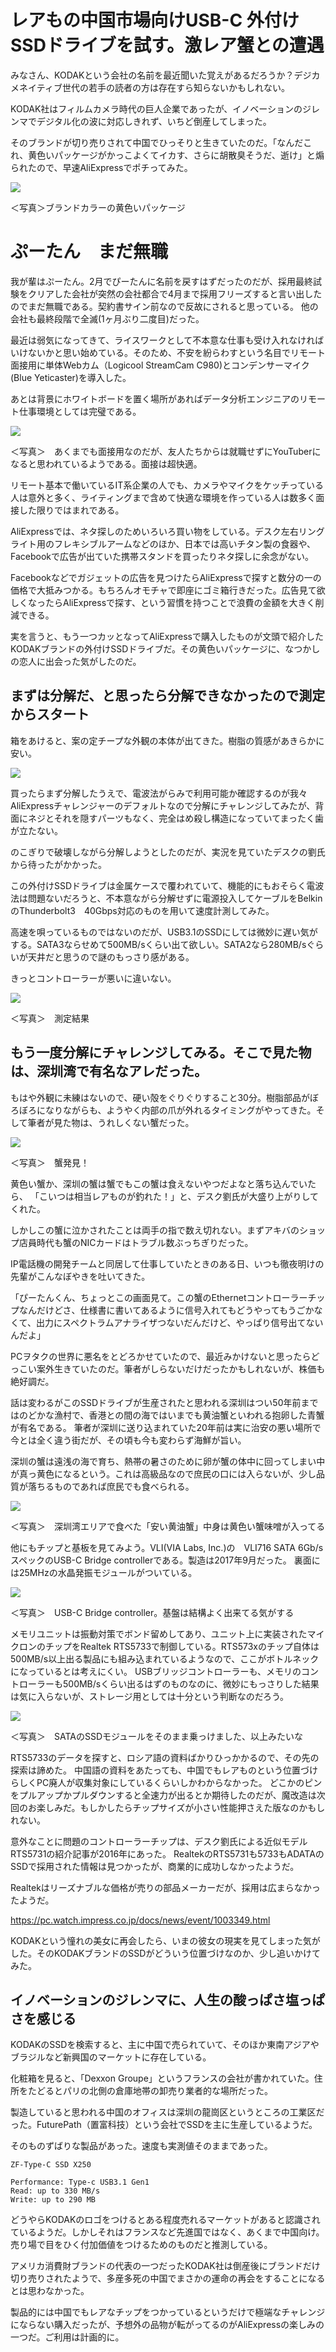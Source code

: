 # レアもの中国市場向けUSB-C 外付けSSDドライブを試す。激レア蟹との遭遇


みなさん、KODAKという会社の名前を最近聞いた覚えがあるだろうか？デジカメネイティブ世代の若手の読者の方は存在すら知らないかもしれない。

KODAK社はフィルムカメラ時代の巨人企業であったが、イノベーションのジレンマでデジタル化の波に対応しきれず、いちど倒産してしまった。

そのブランドが切り売りされて中国でひっそりと生きていたのだ。「なんだこれ、黄色いパッケージがかっこよくてイカす、さらに胡散臭そうだ、逝け」と煽られたので、早速AliExpressでポチってみた。

![](images/IMG_2701.jpeg)

＜写真＞ブランドカラーの黄色いパッケージ

# ぷーたん　まだ無職

我が輩はぷーたん。2月でぴーたんに名前を戻すはずだったのだが、採用最終試験をクリアした会社が突然の会社都合で4月まで採用フリーズすると言い出したのでまだ無職である。契約書サイン前なので反故にされると思っている。
他の会社も最終段階で全滅(1ヶ月ぶり二度目)だった。

最近は弱気になってきて、ライスワークとして不本意な仕事も受け入れなければいけないかと思い始めている。そのため、不安を紛らわすという名目でリモート面接用に単体Webカム（Logicool StreamCam C980)とコンデンサーマイク(Blue Yeticaster)を導入した。


あとは背景にホワイトボードを置く場所があればデータ分析エンジニアのリモート仕事環境としては完璧である。


![](images/IMG_2887.jpeg)

＜写真＞　あくまでも面接用なのだが、友人たちからは就職せずにYouTuberになると思われているようである。面接は超快適。

リモート基本で働いているIT系企業の人でも、カメラやマイクをケッチっている人は意外と多く、ライティングまで含めて快適な環境を作っている人は数多く面接した限りではまれである。


AliExpressでは、ネタ探しのためいろいろ買い物をしている。デスク左右リングライト用のフレキシブルアームなどのほか、日本では高いチタン製の食器や、Facebookで広告が出ていた携帯スタンドを買ったりネタ探しに余念がない。

Facebookなどでガジェットの広告を見つけたらAliExpressで探すと数分の一の価格で大抵みつかる。もちろんオモチャで即座にゴミ箱行きだった。広告見て欲しくなったらAliExpressで探す、という習慣を持つことで浪費の金額を大きく削減できる。


実を言うと、もう一つカッとなってAliExpressで購入したものが文頭で紹介したKODAKブランドの外付けSSDドライブだ。その黄色いパッケージに、なつかしの恋人に出会った気がしたのだ。


## まずは分解だ、と思ったら分解できなかったので測定からスタート

箱をあけると、案の定チープな外観の本体が出てきた。樹脂の質感があきらかに安い。

![](images/IMG_2725.jpeg)

買ったらまず分解したうえで、電波法がらみで利用可能か確認するのが我々AliExpressチャレンジャーのデフォルトなので分解にチャレンジしてみたが、背面にネジとそれを隠すパーツもなく、完全はめ殺し構造になっていてまったく歯が立たない。

のこぎりで破壊しながら分解しようとしたのだが、実況を見ていたデスクの劉氏から待ったがかかった。

この外付けSSDドライブは金属ケースで覆われていて、機能的にもおそらく電波法は問題ないだろうと、不本意ながら分解せずに電源投入してケーブルをBelkinのThunderbolt3　40Gbps対応のものを用いて速度計測してみた。

高速を唄っているものではないのだが、USB3.1のSSDにしては微妙に遅い気がする。SATA3ならせめて500MB/sくらい出て欲しい。SATA2なら280MB/sぐらいが天井だと思うので謎のもっさり感がある。

きっとコントローラーが悪いに違いない。

![](images/Blackmagic_Design_Disk_Speed_Test.jpeg)

＜写真＞　測定結果

## もう一度分解にチャレンジしてみる。そこで見た物は、深圳湾で有名なアレだった。


もはや外観に未練はないので、硬い殻をぐりぐりすること30分。樹脂部品がぼろぼろになりながらも、ようやく内部の爪が外れるタイミングがやってきた。そして筆者が見た物は、うれしくない蟹だった。


![](images/IMG_2732.jpeg)

＜写真＞　蟹発見！


黄色い蟹か、深圳の蟹は蟹でもこの蟹は食えないやつだよなと落ち込んでいたら、 「こいつは相当レアものが釣れた！」と、デスク劉氏が大盛り上がりしてくれた。


しかしこの蟹に泣かされたことは両手の指で数え切れない。まずアキバのショップ店員時代も蟹のNICカードはトラブル数ぶっちぎりだった。

IP電話機の開発チームと同居して仕事していたときのある日、いつも徹夜明けの先輩がこんなぼやきを吐いてきた。

「ぴーたんくん、ちょっとこの画面見て。この蟹のEthernetコントローラーチップなんだけどさ、仕様書に書いてあるように信号入れてもどうやってもうごかなくて、出力にスペクトラムアナライザつないだんだけど、やっぱり信号出てないんだよ」

PCヲタクの世界に悪名をとどろかせていたので、最近みかけないと思ったらどっこい案外生きていたのだ。筆者がしらないだけだったかもしれないが、株価も絶好調だ。

話は変わるがこのSSDドライブが生産されたと思われる深圳はつい50年前まではのどかな漁村で、香港との間の海ではいまでも黄油蟹といわれる抱卵した青蟹が有名である。
筆者が深圳に送り込まれていた20年前は実に治安の悪い場所で今とは全く違う街だが、その頃も今も変わらず海鮮が旨い。


深圳の蟹は遠浅の海で育ち、熱帯の暑さのために卵が蟹の体中に回ってしまい中が真っ黄色になるという。これは高級品なので庶民の口には入らないが、少し品質が落ちるものであれば庶民でも食べられる。

![](images/IMG_2439.jpeg)

＜写真＞　深圳湾エリアで食べた「安い黄油蟹」中身は黄色い蟹味噌が入ってる


他にもチップと基板を見てみよう。VLI(VIA Labs, Inc.)の　VLI716 SATA 6Gb/sスペックのUSB-C Bridge controllerである。製造は2017年9月だった。
裏面には25MHzの水晶発振モジュールがついている。

![](images/IMG_2727.jpeg)

＜写真＞　USB-C Bridge controller。基盤は結構よく出来てる気がする

メモリユニットは振動対策でボンド留めしてあり、ユニット上に実装されたマイクロンのチップをRealtek RTS5733で制御している。RTS573xのチップ自体は500MB/s以上出る製品にも組み込まれているようなので、ここがボトルネックになっているとは考えにくい。
USBブリッジコントローラーも、メモリのコントローラーも500MB/sくらい出るはずのものなのに、微妙にもっさりした結果は気に入らないが、ストレージ用としては十分という判断なのだろう。

![](images/IMG_2729.jpeg)

＜写真＞　SATAのSSDモジュールをそのまま乗っけました、以上みたいな

RTS5733のデータを探すと、ロシア語の資料ばかりひっかかるので、その先の探索は諦めた。
中国語の資料をあたっても、中国でもレアものという位置づけらしくPC廃人が収集対象にしているくらいしかわからなかった。
どこかのピンをプルアップかプルダウンすると全速力が出るとか期待したのだが、魔改造は次回のお楽しみだ。もしかしたらチップサイズが小さい性能押さえた版なのかもしれない。


意外なことに問題のコントローラーチップは、デスク劉氏による近似モデルRTS5731の紹介記事が2016年にあった。
RealtekのRTS5731も5733もADATAのSSDで採用された情報は見つかったが、商業的に成功しなかったようだ。

Realtekはリーズナブルな価格が売りの部品メーカーだが、採用は広まらなかったようだ。

https://pc.watch.impress.co.jp/docs/news/event/1003349.html


KODAKという憧れの美女に再会したら、いまの彼女の現実を見てしまった気がした。そのKODAKブランドのSSDがどういう位置づけなのか、少し追いかけてみた。



## イノベーションのジレンマに、人生の酸っぱさ塩っぱさを感じる

KODAKのSSDを検索すると、主に中国で売られていて、そのほか東南アジアやブラジルなど新興国のマーケットに存在している。

化粧箱を見ると、「Dexxon Groupe」というフランスの会社が書かれていた。住所をたどるとパリの北側の倉庫地帯の卸売り業者的な場所だった。

製造していると思われる中国のオフィスは深圳の龍崗区というところの工業区だった。FuturePath（置富科技）という会社でSSDを主に生産しているようだ。

そのものずばりな製品があった。速度も実測値そのままであった。

```
ZF-Type-C SSD X250

Performance: Type-c USB3.1 Gen1 
Read: up to 330 MB/s
Write: up to 290 MB
```

どうやらKODAKのロゴをつけるとある程度売れるマーケットがあると認識されているようだ。しかしそれはフランスなど先進国ではなく、あくまで中国向け。売り場で目をひく付加価値をつけるためのものだと推測している。



アメリカ消費財ブランドの代表の一つだったKODAK社は倒産後にブランドだけ切り売りされたようで、多産多死の中国でまさかの運命の再会をすることになるとは思わなかった。

製品的には中国でもレアなチップをつかっているというだけで極端なチャレンジにならない購入だったが、予想外の品物が転がってるのがAliExpressの楽しみの一つだ。ご利用は計画的に。

